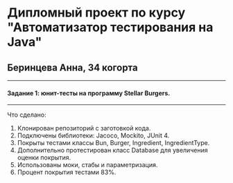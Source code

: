 # Дипломный проект по курсу "Автоматизатор тестирования на Java"

## Беринцева Анна, 34 когорта

---

#### Задание 1: юнит-тесты на программу Stellar Burgers.

---

Что сделано:

1. Клонирован репозиторий с заготовкой кода.
2. Подключены библиотеки: Jacoco, Mockito, JUnit 4.
3. Покрыты тестами классы Bun, Burger, Ingredient, IngredientType.
4. Дополнительно протестирован класс Database для увеличения оценки покрытия.
5. Использованы моки, стабы и параметризация.
6. Процент покрытия тестами 83%.